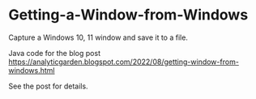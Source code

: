 # Getting-a-Window-from-Windows
Capture a Windows 10, 11 window and save it to a file.

Java code for the blog post https://analyticgarden.blogspot.com/2022/08/getting-window-from-windows.html

See the post for details.
